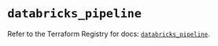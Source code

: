 # `databricks_pipeline`

Refer to the Terraform Registry for docs: [`databricks_pipeline`](https://registry.terraform.io/providers/databricks/databricks/1.74.0/docs/resources/pipeline).
